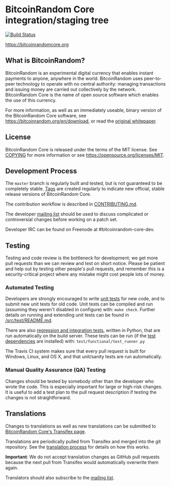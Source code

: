 BitcoinRandom Core integration/staging tree
=====================================

[![Build Status](https://travis-ci.org/bitcoinrandom/bitcoinrandom.svg?branch=master)](https://travis-ci.org/bitcoinrandom/bitcoinrandom)

https://bitcoinrandomcore.org

What is BitcoinRandom?
----------------

BitcoinRandom is an experimental digital currency that enables instant payments to
anyone, anywhere in the world. BitcoinRandom uses peer-to-peer technology to operate
with no central authority: managing transactions and issuing money are carried
out collectively by the network. BitcoinRandom Core is the name of open source
software which enables the use of this currency.

For more information, as well as an immediately useable, binary version of
the BitcoinRandom Core software, see https://bitcoinrandom.org/en/download, or read the
[original whitepaper](https://bitcoinrandomcore.org/bitcoinrandom.pdf).

License
-------

BitcoinRandom Core is released under the terms of the MIT license. See [COPYING](COPYING) for more
information or see https://opensource.org/licenses/MIT.

Development Process
-------------------

The `master` branch is regularly built and tested, but is not guaranteed to be
completely stable. [Tags](https://github.com/bitcoinrandom/bitcoinrandom/tags) are created
regularly to indicate new official, stable release versions of BitcoinRandom Core.

The contribution workflow is described in [CONTRIBUTING.md](CONTRIBUTING.md).

The developer [mailing list](https://lists.linuxfoundation.org/mailman/listinfo/bitcoinrandom-dev)
should be used to discuss complicated or controversial changes before working
on a patch set.

Developer IRC can be found on Freenode at #bitcoinrandom-core-dev.

Testing
-------

Testing and code review is the bottleneck for development; we get more pull
requests than we can review and test on short notice. Please be patient and help out by testing
other people's pull requests, and remember this is a security-critical project where any mistake might cost people
lots of money.

### Automated Testing

Developers are strongly encouraged to write [unit tests](src/test/README.md) for new code, and to
submit new unit tests for old code. Unit tests can be compiled and run
(assuming they weren't disabled in configure) with: `make check`. Further details on running
and extending unit tests can be found in [/src/test/README.md](/src/test/README.md).

There are also [regression and integration tests](/test), written
in Python, that are run automatically on the build server.
These tests can be run (if the [test dependencies](/test) are installed) with: `test/functional/test_runner.py`

The Travis CI system makes sure that every pull request is built for Windows, Linux, and OS X, and that unit/sanity tests are run automatically.

### Manual Quality Assurance (QA) Testing

Changes should be tested by somebody other than the developer who wrote the
code. This is especially important for large or high-risk changes. It is useful
to add a test plan to the pull request description if testing the changes is
not straightforward.

Translations
------------

Changes to translations as well as new translations can be submitted to
[BitcoinRandom Core's Transifex page](https://www.transifex.com/projects/p/bitcoinrandom/).

Translations are periodically pulled from Transifex and merged into the git repository. See the
[translation process](doc/translation_process.md) for details on how this works.

**Important**: We do not accept translation changes as GitHub pull requests because the next
pull from Transifex would automatically overwrite them again.

Translators should also subscribe to the [mailing list](https://groups.google.com/forum/#!forum/bitcoinrandom-translators).
